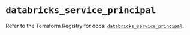 # `databricks_service_principal`

Refer to the Terraform Registry for docs: [`databricks_service_principal`](https://registry.terraform.io/providers/databricks/databricks/1.61.0/docs/resources/service_principal).
